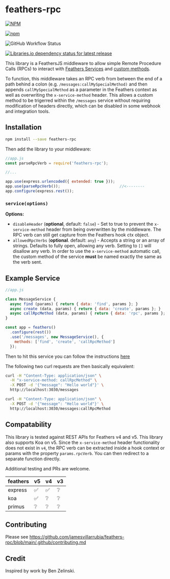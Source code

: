 # feathers-rpc
                    
[![NPM](https://img.shields.io/npm/l/feathers-rpc)](https://github.com/jamesvillarrubia/feathers-rpc/blob/main/LICENSE) 

[![npm](https://img.shields.io/npm/v/feathers-rpc?label=latest)](https://www.npmjs.com/package/feathers-rpc)

![GitHub Workflow Status](https://img.shields.io/github/actions/workflow/status/jamesvillarrubia/feathers-rpc/npm-publish.yml?branch=main)

[![Libraries.io dependency status for latest release](https://img.shields.io/librariesio/release/NPM/feathers-rpc)]()

<!-- [![Download Status](https://img.shields.io/npm/dm/feathers-rpc.svg)](https://www.npmjs.com/package/feathers-rpc) -->

This library is a FeathersJS middleware to allow simple Remote Procedure Calls (RPCs) to interact with [Feathers Services](https://feathersjs.com/guides/basics/services.html) and [custom methods](https://feathersjs.com/api/services.html#custom-methods). 

To function, this middleware takes an RPC verb from between the end of a path behind a colon (e.g. `/messages:callMySpecialMethod)` and then appends `callMySpecialMethod` as a parameter in the Feathers context as well as overwriting the `x-service-method` header.  This allows a custom method to be trigerred within the `/messages` service without requiring modification of headers directly, which can be disabled in some webhook and integration tools.


## Installation
```bash
npm install --save feathers-rpc
```

Then add the library to your middleware:

```js 
//app.js
const parseRpcVerb = require('feathers-rpc');

//...

app.use(express.urlencoded({ extended: true }));
app.use(parseRpcVerb());                          //<--------
app.configure(express.rest());
```

### `service(options)`
__Options:__
- `disableHeader` (**optional**, default: `false`) - Set to true to prevent the `x-service-method` header from being overwritten by the middleware.  The RPC verb can still get capture from the Feathers hook ctx object.
- `allowedRpcVerbs` (**optional**. default: `any`) - Accepts a string or an array of strings.  Defaults to fully open, allowing any verb.  Setting to `[]` will disallow any verb. In order to use the `x-service-method` automatic call, the custom method of the service **must** be named exactly the same as the verb sent.


## Example Service
```javascript
//app.js

class MessageService {
  async find (params) { return { data: 'find', params }; }
  async create (data, params) { return { data: 'create', params }; }
  async callRpcMethod (data, params) { return { data: 'rpc', params }; }
}

const app = feathers()
  .configure(rest())
  .use('/messages', new MessageService(), {
    methods: ['find', 'create', 'callRpcMethod']
  });
```

Then to hit this service you can follow the instructions [here](https://feathersjs.com/api/client/rest.html#custom-methods-1)

The following two curl requests are then basically equivalent:

```bash 
curl -H "Content-Type: application/json" \
  -H "x-service-method: callRpcMethod" \
  -X POST -d '{"message": "Hello world"}' \ 
  http://localhost:3030/messages

curl -H "Content-Type: application/json" \
  -X POST -d '{"message": "Hello world"}' \ 
  http://localhost:3030/messages:callRpcMethod
```

## Compatability
This library is tested against REST APIs for Feathers v4 and v5.  This library also supports Koa on v5. Since the `x-service-method` header functionality does not exist in `v4`, the RPC verb can be extracted inside a hook context or params with the property `params.rpcVerb`.  You can then redirect to a separate function directly.

Additional testing and PRs are welcome.

| feathers | v5                 | v4                 | v3              | 
|----------|--------------------|--------------------|-----------------|
| express  | :white_check_mark: | :white_check_mark: | :grey_question: |  
| koa      | :white_check_mark: | :grey_question:    | :grey_question: |  
| primus   | :grey_question:    | :grey_question:    | :grey_question: |


## Contributing
Please see https://github.com/jamesvillarrubia/feathers-rpc/blob/main/.github/contributing.md
 
## Credit
Inspired by work by Ben Zelinski.


